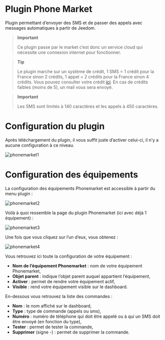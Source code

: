 # Plugin Phone Market

Plugin permettant d’envoyer des SMS et de passer des appels avec messages automatiques à partir de Jeedom.

> **Important**
>
> Ce plugin passe par le market c’est donc un service cloud qui nécessite une connexion internet pour fonctionner.

> **Tip**
>
> Le plugin marche sur un système de crédit, 1 SMS  = 1 crédit pour la France sinon 2 crédits, 1 appel = 2 crédits pour la France sinon 4 crédits. Vous pouvez consulter votre crédit [ici](http://market.jeedom.fr/index.php?v=d&p=profils&tab=sms). En cas de crédits faibles (moins de 5), un mail vous sera envoyé.

> **Important**
>
> Les SMS sont limités à 140 caractères et les appels à 450 caractères.

# Configuration du plugin 

Après téléchargement du plugin, il vous suffit juste d’activer celui-ci, il n’y a aucune configuration à ce niveau.

![phonemarket1](../images/phonemarket1.PNG)

# Configuration des équipements 

La configuration des équipements Phonemarket est accessible à partir du menu plugin :

![phonemarket2](../images/phonemarket2.PNG)

Voilà à quoi ressemble la page du plugin Phonemarket (ici avec déjà 1 équipement) :

![phonemarket3](../images/phonemarket3.PNG)

Une fois que vous cliquez sur l’un d’eux, vous obtenez :

![phonemarket4](../images/phonemarket4.PNG)

Vous retrouvez ici toute la configuration de votre équipement :

-   **Nom de l’équipement Phonemarket** : nom de votre équipement Phonemarket,
-   **Objet parent** : indique l’objet parent auquel appartient l’équipement,
-   **Activer** : permet de rendre votre équipement actif,
-   **Visible** : rend votre équipement visible sur le dashboard.

En-dessous vous retrouvez la liste des commandes :

-   **Nom** : le nom affiché sur le dashboard,
-   **Type** : type de commande (appels ou sms),
-   **Numéro** : numéro de téléphone qui doit être appelé ou à qui un SMS doit être envoyé (en fonction du type),
-   **Tester** : permet de tester la commande,
-   **Supprimer** (signe -) : permet de supprimer la commande.
